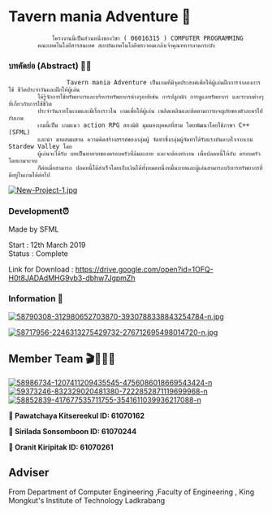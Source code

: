 # Tavern mania Adventure 🌲
                โครงงานนี้เป็นส่วนหนึ่งของวิชา ( 06016315 ) COMPUTER PROGRAMMING 
            คณะเทคโนโลยีสารสนเทศ สถาบันเทคโนโลยีพระจอมเกล้าเจ้าคุณทหารลาดกระบัง
### บทคัดย่อ (Abstract) 👨‍🌾
                    Tavern mania Adventure เป็นเกมที่มีจุดประสงค์เพื่อให้ผู้เล่นฝึกการจําลองการใช้ ชีวิตประจําวันและฝึกให้ผู้เล่น
            ได้รู้จักการใช้ทรัพยากรและบริหารทรัพยากรต่างๆอาทิเช่น การปลูกผัก การดูแลทรัพยากร และระบบต่างๆที่เกี่ยวกับการใช้ชีวิต
            ประจําวันภายในเกมและมีเรื่องราวใน เกมเพื่อให้ผู้เล่น เพลิดเพลินและติดตามการผจญภัยของตัวละครไปกับเกม 
            เกมนี้เป็น เกมแนว action RPG สองมิติ มุมมองบุคคลที่สาม โดยพัฒนาโดยใช้ภาษา C++ (SFML)
            และนํา มาผสมผสาน ความคิดสร้างสรรค์ของกลุ่มผู้ จัดทําซึ่งกลุ่มผู้จัดทําได้รับแรงบันดาลใจจากเกม Stardew Valley โดย 
            ผู้เล่นจะได้รับ บทเป็นทายาทของครอบครัวที่ล้มละลาย และจะต้องทํางาน เพื่อปลดหนี้ให้กับ ครอบครัวโดยเกมจะจบ
            ก็ต่อเมื่อสามารถ ปลดหนี้ได้สําเร็จโดยเก็บเงินได้ทั้งหมดหนึ่งหมื่นบาทและผู้เล่นสามารถบริหารทรัพยากรที่มีอยู่ในเกมได้ต่อไป


   [![New-Project-1.jpg](https://i.postimg.cc/pXrHtKZn/New-Project-1.jpg)](https://postimg.cc/23sJQbgz)  
### Development⏰

Made by SFML

Start : 12th March 2019 <br>
Status : Complete

Link for Download : https://drive.google.com/open?id=1OFQ-H0t8JADAdMHG9vb3-dbhw7JgpmZh

### Information 🍂

[![58790308-312980652703870-3930788338843254784-n.jpg](https://i.postimg.cc/RZtSLmh5/58790308-312980652703870-3930788338843254784-n.jpg)](https://postimg.cc/RWMxvjwX)

[![58717956-2246313275429732-276712695498014720-n.jpg](https://i.postimg.cc/SRpFP0JX/58717956-2246313275429732-276712695498014720-n.jpg)](https://postimg.cc/MMtFcF0x)
## Member Team 🎬👩‍👩‍👧

<a href='https://postimg.cc/r0dLvx5T' target='_blank'><img src='https://i.postimg.cc/r0dLvx5T/58986734-1207411209435545-4756086018669543424-n.jpg' border='0' alt='58986734-1207411209435545-4756086018669543424-n'/></a>   <a href='https://postimg.cc/dkzKv39y' target='_blank'><img src='https://i.postimg.cc/dkzKv39y/59373246-832329020481380-7222852871119699968-n.jpg' border='0' alt='59373246-832329020481380-7222852871119699968-n'/></a>  <a href='https://postimg.cc/w1cxVXQb' target='_blank'><img src='https://i.postimg.cc/w1cxVXQb/58852839-417677535711755-3541611039936217088-n.jpg' border='0' alt='58852839-417677535711755-3541611039936217088-n'/></a>


🥇<b> Pawatchaya Kitsereekul  ID:        61070162   </b>  

🥈<b> Sirilada Sonsomboon     ID:        61070244   </b>

🥉<b> Oranit Kiripitak        ID:        61070261   </b>

## Adviser

From Department of Computer Engineering ,Faculty of Engineering , King Mongkut's Institute of Technology Ladkrabang

